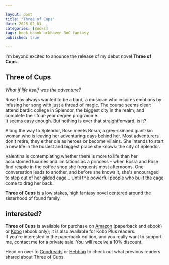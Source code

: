 ```yaml
---

layout: post
title: "Three of Cups"
date: 2025-02-01
categories: [Books]
tags: book ebook arkhaven 3oC fantasy
published: true

---
```


I'm beyond excited to anounce the release of my debut novel **Three of Cups**.   
  
## Three of Cups

*What if life itself was the adventure?*  
  
Rose has always wanted to be a bard, a musician who inspires emotions by infusing her song with just a thread of magic. The course seems clear: attend bardic college in Splendor, the biggest city in the realm, and complete their four-year degree programme.  
It seems easy enough. But nothing is ever that straightforward, is it?  
  
Along the way to Splendor, Rose meets Bosra, a grey-skinned giant-kin woman who is leaving her adventuring days behind her. Most adventurers don't retire; they either die as heroes or become villains. She intends to start a new life in the busiest and biggest place she knows: the city of Splendor.   
  
Valentina is contemplating whether there is more to life than her accustomed luxuries and limitations as a princess – when Bosra and Rose find respite in the coffee shop she frequents most afternoons. One conversation leads to another, and before she knows it, she's encouraged to step out of her gilded cage… 
Until the powerful people who built the cage come to drag her back.  
  
  
**Three of Cups** is a low stakes, high fantasy novel centered around the sisterhood of found family. 


    
## interested? 
**Three of Cups** is available for purchase on [Amazon](https://www.amazon.com/dp/B0DR29YZN1) (paperback and ebook) or [Kobo](https://www.kobo.com/us/en/ebook/three-of-cups) (ebook only); it is also available for Kobo Plus readers.  
If you're interested in the paperback edition, and you really want to support me, contact me for a private sale. You will receive a 10% discount.  
  
Head on over to [Goodreads](https://www.goodreads.com/book/show/222813642-three-of-cups) or [Hebban](https://www.hebban.nl/boek/three-of-cups-zanna-bear) to check out what previous readers shared about Three of Cups.